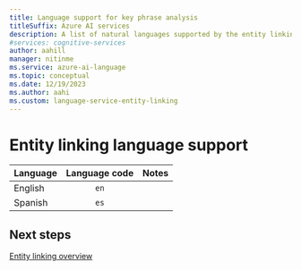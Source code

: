 ```yaml
---
title: Language support for key phrase analysis
titleSuffix: Azure AI services
description: A list of natural languages supported by the entity linking API
#services: cognitive-services
author: aahill
manager: nitinme
ms.service: azure-ai-language
ms.topic: conceptual
ms.date: 12/19/2023
ms.author: aahi
ms.custom: language-service-entity-linking
---
```


# Entity linking language support 

| Language | Language code | Notes |
|:---------|:-------------:|:-----:|
| English  |     `en`      |      |
| Spanish  |     `es`      |      |

## Next steps

[Entity linking overview](overview.md)
